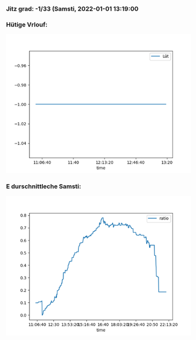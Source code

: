 ### Jitz grad: -1/33 (Samsti, 2022-01-01 13:19:00

### Hütige Vrlouf:
![Graph](Today.png)

### E durschnittleche Samsti:
![Graph](Samsti.png)